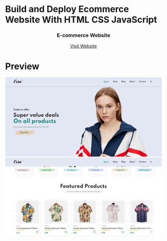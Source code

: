 # Build and Deploy Ecommerce Website With HTML CSS JavaScript

<h3 align="center"><b>E-commerce Website</b></h3>

<p align="center">
    <a href="https://sahadcmd.github.io/Building-a-Responsive-Ecommerce-Website/" target="_blank">Visit Website</a>
</p>


# Preview

<div align="center">
    <img src="./img/Screenshot/Screenshot1.png">
</div>

<div align="center">
    <img src="./img/Screenshot/Screenshot2.png">
</div>